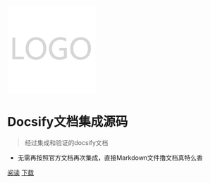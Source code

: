 ![Logo](assets/Logo.png)

# Docsify文档集成源码

> 经过集成和验证的docsify文档

* 无需再按照官方文档再次集成，直接Markdown文件撸文档真特么香

[阅读](/README.md)  [下载](/docsify-dahuotu.zip)